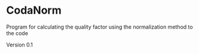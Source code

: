 # CodaNorm
Program for calculating the quality factor using the normalization method to the code

Version 0.1
